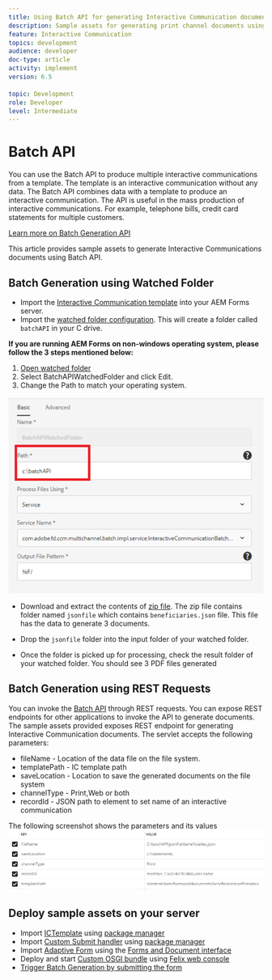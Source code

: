 ```yaml
---
title: Using Batch API for generating Interactive Communication documents
description: Sample assets for generating print channel documents using batch API
feature: Interactive Communication
topics: development
audience: developer
doc-type: article
activity: implement
version: 6.5

topic: Development
role: Developer
level: Intermediate
---
```


# Batch API

You can use the Batch API to produce multiple interactive communications from a template. The template is an interactive communication without any data. The Batch API combines data with a template to produce an interactive communication. The API is useful in the mass production of interactive communications. For example, telephone bills, credit card statements for multiple customers.

 [Learn more on Batch Generation API](https://experienceleague.adobe.com/docs/experience-manager-65/forms/interactive-communications/generate-multiple-interactive-communication-using-batch-api.html)

 This article provides sample assets to generate Interactive Communications documents using Batch API.

## Batch Generation using Watched Folder

* Import the [Interactive Communication template](assets/Beneficiaries-confirmation.zip) into your AEM Forms server. 
* Import the [watched folder configuration](assets/batch-generation-api.zip). This will create a folder called `batchAPI` in your C drive.

**If you are running AEM Forms on non-windows operating system, please follow the 3 steps mentioned below:**

1. [Open watched folder](http://localhost:4502/libs/fd/core/WatchfolderUI/content/UI.html)
2. Select BatchAPIWatchedFolder and click Edit.
3. Change the Path to match your operating system.

![path](assets/watched-folder-batch-api-basic.PNG)

* Download and extract the contents of [zip file](assets/jsonfile.zip). The zip file contains folder named `jsonfile` which contains `beneficiaries.json` file. This file has the data to generate 3 documents.

* Drop the `jsonfile` folder into the input folder of your watched folder. 
* Once the folder is picked up for processing, check the result folder of your watched folder. You should see 3 PDF files generated

## Batch Generation using REST Requests

You can invoke the [Batch API](https://helpx.adobe.com/experience-manager/6-5/forms/javadocs/index.html) through REST requests. You can expose REST endpoints for other applications to invoke the API to generate documents.
The sample assets provided exposes REST endpoint for generating Interactive Communication documents. The servlet accepts the following parameters:

* fileName - Location of the data file on the file system.
* templatePath -  IC template path
* saveLocation - Location to save the generated documents on the file system
* channelType - Print,Web or both
* recordId - JSON path to element to set name of an interactive communication

The following screenshot shows the parameters and its values
![sample request](assets/generate-ic-batch-servlet.PNG)

## Deploy sample assets on your server

* Import [ICTemplate](assets/ICTemplate.zip) using [package manager](http://localhost:4502/crx/packmgr/index.jsp)
* Import [Custom Submit handler](assets/BatchAPICustomSubmit.zip) using [package manager](http://localhost:4502/crx/packmgr/index.jsp)
* Import [Adaptive Form](assets/BatchGenerationAPIAF.zip) using the [Forms and Document interface](http://localhost:4502/aem/forms.html/content/dam/formsanddocuments)
* Deploy and start [Custom OSGI bundle](assets/batchgenerationapi.batchgenerationapi.core-1.0-SNAPSHOT.jar) using [Felix web console](http://localhost:4502/system/console/bundles)
* [Trigger Batch Generation by submitting the form](http://localhost:4502/content/dam/formsanddocuments/batchgenerationapi/jcr:content?wcmmode=disabled)
